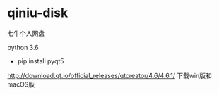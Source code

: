 # qiniu-disk
七牛个人网盘

python 3.6
- pip install pyqt5

http://download.qt.io/official_releases/qtcreator/4.6/4.6.1/   下载win版和macOS版